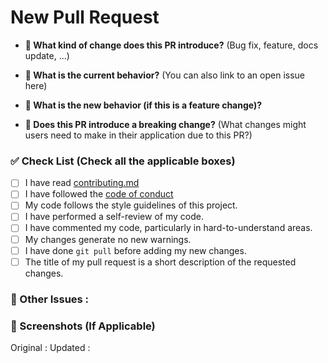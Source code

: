 # New Pull Request

- **:pencil: What kind of change does this PR introduce?** (Bug fix, feature, docs update, ...)

- **:pencil: What is the current behavior?** (You can also link to an open issue here)

- **:pencil: What is the new behavior (if this is a feature change)?**

- **:pencil: Does this PR introduce a breaking change?** (What changes might users need to make in their application due to this PR?)

### :white_check_mark: Check List (Check all the applicable boxes)

<!-- Follow the below conventions to check the box -->

<!-- Mark all the applicable boxes. To mark the box as done follow the following conventions -->

- [ ] I have read [contributing.md](../contributing.md)
- [ ] I have followed the [code of conduct](../code_of_conduct.md)
- [ ] My code follows the style guidelines of this project.
- [ ] I have performed a self-review of my code.
- [ ] I have commented my code, particularly in hard-to-understand areas.
- [ ] My changes generate no new warnings.
- [ ] I have done `git pull` before adding my new changes.
- [ ] The title of my pull request is a short description of the requested changes.

### :pencil: Other Issues :

### :scroll: Screenshots (If Applicable)

<!--Please include screenshots of which issue is fixed here. (If applicable)-->

Original :
Updated :

